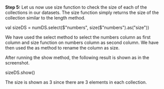 
**Step 5:** Let us now use size function to check the size of each of the collections in our datasets. The size function simply returns the size of the collection similar to the length method.




val sizeDS = numDS.select($"numbers", size($"numbers").as("size"))

We have used the select method to select the numbers column as first column and size function on numbers column as second column. We have then used the as method to rename the column as size.

After running the show method, the following result is shown as in the screenshot.

sizeDS.show()

 

The size is shown as 3 since there are 3 elements in each collection.
